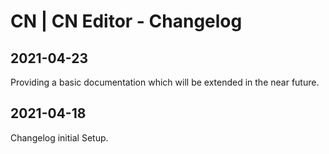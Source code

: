 # CN | CN Editor - Changelog

## 2021-04-23
Providing a basic documentation which will be extended in the near future.

## 2021-04-18  
Changelog initial Setup.
